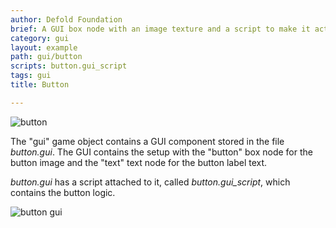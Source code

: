 ```yaml
---
author: Defold Foundation
brief: A GUI box node with an image texture and a script to make it act as a button.
category: gui
layout: example
path: gui/button
scripts: button.gui_script
tags: gui
title: Button

---
```



![button](button.png)

The "gui" game object contains a GUI component stored in the file *button.gui*. The GUI contains
the setup with the "button" box node for the button image and the "text" text node for the button label text.

*button.gui* has a script attached to it, called *button.gui_script*, which contains the button logic.

![button gui](button_gui.png)
